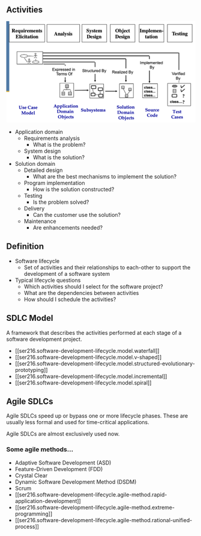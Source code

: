 ## Activities
![](/assets/images/2022-02-08-13-40-32.png)
- Application domain
    - Requirements analysis
        - What is the problem?
    - System design
        - What is the solution?
- Solution domain
    - Detailed design
        - What are the best mechanisms to implement the solution?
    - Program implementation
        - How is the solution constructed?
    - Testing
        - Is the problem solved?
    - Delivery
        - Can the customer use the solution?
    - Maintenance
        - Are enhancements needed?
## Definition
- Software lifecycle
    - Set of activities and their relationships to each-other to support the development of a software system
- Typical lifecycle questions
    - Which activities should I select for the software project?
    - What are the dependencies between activities
    - How should I schedule the activities?
## SDLC Model
A framework that describes the activities performed at each stage of a software development project.
- [[ser216.software-development-lifecycle.model.waterfall]]
- [[ser216.software-development-lifecycle.model.v-shaped]]
- [[ser216.software-development-lifecycle.model.structured-evolutionary-prototyping]]
- [[ser216.software-development-lifecycle.model.incremental]]
- [[ser216.software-development-lifecycle.model.spiral]]
## Agile SDLCs
Agile SDLCs speed up or bypass one or more lifecycle phases. These are usually less formal and used for time-critical applications.

Agile SDLCs are almost exclusively used now.
### Some agile methods...
- Adaptive Software Development (ASD)
- Feature-Driven Development (FDD)
- Crystal Clear
- Dynamic Software Development Method (DSDM)
- Scrum
- [[ser216.software-development-lifecycle.agile-method.rapid-application-development]]
- [[ser216.software-development-lifecycle.agile-method.extreme-programming]]
- [[ser216.software-development-lifecycle.agile-method.rational-unified-process]]